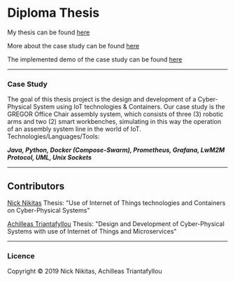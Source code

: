 # Diploma Thesis

My thesis can be found [here](https://nemertes.lis.upatras.gr/jspui//handle/10889/12756)

More about the case study can be found [here](https://sites.google.com/view/cyber-physical-microservice/gregor-chair)

The implemented demo of the case study can be found [here](https://www.youtube.com/watch?v=gQaWeROJ0do)

---
### Case Study
The goal of this thesis project is the design and development of a Cyber-Physical System using IoT technologies & Containers. Our case study is the GREGOR Office Chair assembly system, which consists of three (3) robotic arms and two (2) smart workbenches, simulating in this way the operation of an assembly system line in the world of IoT.
Technologies/Languages/Tools:

***Java, Python, Docker (Compose-Swarm), Prometheus, Grafana, LwM2M Protocol, UML, Unix Sockets***

---
## Contributors
[Nick Nikitas](https://github.com/nikoshet)
Thesis: "Use of Internet of Things technologies and Containers on Cyber-Physical Systems"

[Achilleas Triantafyllou](https://github.com/axilleastr)
Thesis: "Design and Development of Cyber-Physical Systems with use of Internet of Things and Microservices"

--- 
### Licence
Copyright © 2019 Nick Nikitas, Achilleas Triantafyllou

